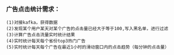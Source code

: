### 广告点击统计需求： 
    (1)对接kafka，获得数据 
    (2)发现某个用户某天对某个广告的点击量已经大于等于100,写入黑名单，进行过滤 
    (3)计算广告点击流量实时统计结果 
    (4)实时统计每天每个省份top3热门广告 
    (5)实时统计每天每个广告在最近1小时的滑动窗口内的点击趋势（每分钟的点击量）